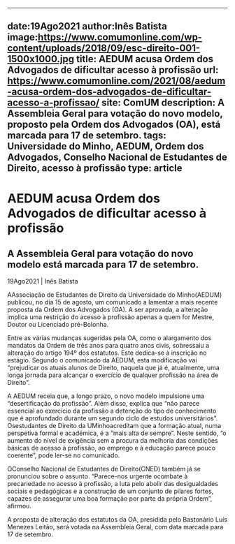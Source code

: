 
---
date:19Ago2021
author:Inês Batista
image:https://www.comumonline.com/wp-content/uploads/2018/09/esc-direito-001-1500x1000.jpg
title: AEDUM acusa Ordem dos Advogados de dificultar acesso à profissão
url: https://www.comumonline.com/2021/08/aedum-acusa-ordem-dos-advogados-de-dificultar-acesso-a-profissao/
site: ComUM
description: A Assembleia Geral para votação do novo modelo, proposto pela Ordem dos Advogados (OA), está marcada para 17 de setembro.
tags: Universidade do Minho, AEDUM, Ordem dos Advogados, Conselho Nacional de Estudantes de Direito, acesso à profissão
type: article
---


# AEDUM acusa Ordem dos Advogados de dificultar acesso à profissão

## A Assembleia Geral  para votação do novo modelo está marcada para 17 de setembro.

19Ago2021 | Inês Batista

AAssociação de Estudantes de Direito da Universidade do Minho(AEDUM) publicou, no dia 15 de agosto, um comunicado a lamentar a mais recente proposta da Ordem dos Advogados (OA). A ser aprovada, a alteração implica uma restrição do acesso à profissão apenas a quem for Mestre, Doutor ou Licenciado pré-Bolonha.

Entre as várias mudanças sugeridas pela OA, como o alargamento dos mandatos da Ordem de três anos para quatro anos civis, sobressaiu a alteração do artigo 194º dos estatutos. Este dedica-se à inscrição no estágio. Segundo o comunicado da AEDUM, esta modificação vai “prejudicar os atuais alunos de Direito, naquela que já é, atualmente, uma longa jornada para alcançar o exercício de qualquer profissão na área de Direito”.

A AEDUM receia que, a longo prazo, o novo modelo impulsione uma “desertificação da profissão”. Além disso, explica que “não parece essencial ao exercício da profissão a detenção do tipo de conhecimento que é aprofundado durante um segundo ciclo de estudos universitários”. Osestudantes de Direito da UMinhoacreditam que a formação atual, numa perspetiva formal e académica, é a “mais alta de sempre”. Neste sentido, “o aumento do nível de exigência sem a procura da melhoria das condições básicas de acesso à profissão, ao emprego e à educação parece pouco coerente”, pode ler-se no comunicado.

OConselho Nacional de Estudantes de Direito(CNED) também já se pronunciou sobre o assunto. “Parece-nos urgente ocombate à precariedade no acesso à profissão, a luta pelo abolir das desigualdades sociais e pedagógicas e a construção de um conjunto de pilares fortes, capazes de assegurar uma boa formação por parte da própria Ordem”, afirmou.

A proposta de alteração dos estatutos da OA, presidida pelo Bastonário Luís Menezes Leitão, será votada na Assembleia Geral, com data marcada para 17 de setembro.

